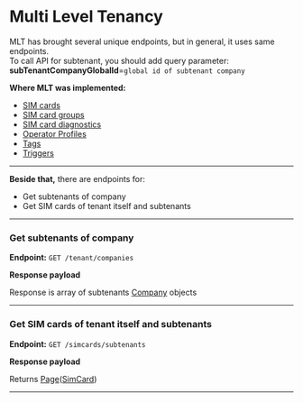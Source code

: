 # Multi Level Tenancy

MLT has brought several unique endpoints, but in general, it uses same endpoints.
<br>
To call API for subtenant, you should add query parameter: <br>
**subTenantCompanyGlobalId**=`global id of subtenant company`

**Where MLT was implemented:**

* [SIM cards](../simcards-api/)
* [SIM card groups](../simcard-groups/)
* [SIM card diagnostics](../sim-card-diagnostics/)
* [Operator Profiles](../operator-profiles/)
* [Tags](../simcard-tags/)
* [Triggers]()
<!-- * [Invite owner](api/invite-owner/) -->

***

**Beside that,** there are endpoints for:
 
* Get subtenants of company
* Get SIM cards of tenant itself and subtenants

***

### Get subtenants of company

**Endpoint:** `GET /tenant/companies`

**Response payload**

Response is array of subtenants [Company](../../general-information/data-types#company) objects

***

### Get SIM cards of tenant itself and subtenants

**Endpoint:** `GET /simcards/subtenants`

**Response payload**

Returns [Page](../../general-information/data-types/#page(type))([SimCard](../../general-information/data-types/#simcard))

***




